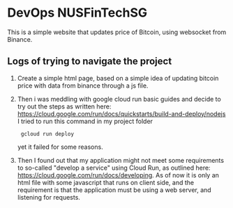 # DevOps NUSFinTechSG

This is a simple website that updates price of Bitcoin, using websocket from Binance.

## Logs of trying to navigate the project

1. Create a simple html page, based on a simple idea of updating bitcoin price with data from binance through a js file.

2. Then i was meddling with google cloud run basic guides and decide to try out the steps as written here: https://cloud.google.com/run/docs/quickstarts/build-and-deploy/nodejs
I tried to run this command in my project folder

		gcloud run deploy
	yet it failed for some reasons.
3. Then I found out that my application might not meet some requirements to so-called "develop a service" using Cloud Run, as outlined here: https://cloud.google.com/run/docs/developing. As of now it is only an html file with some javascript that runs on client side, and the requirement is that the application must be using a web server, and listening for requests.
